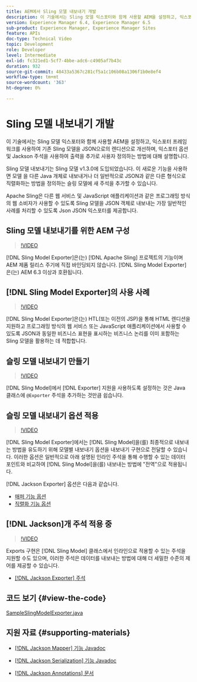 ```yaml
---
title: AEM에서 Sling 모델 내보내기 개발
description: 이 기술에서는 Sling 모델 익스포터와 함께 사용할 AEM을 설정하고, 익스포터 프레임워크를 사용하여 기존 Sling 모델을 JSON으로의 렌디션으로 개선하며, 익스포터 옵션 및 Jackson 주석을 사용하여 출력을 추가로 사용자 정의하는 방법에 대해 설명합니다.
version: Experience Manager 6.4, Experience Manager 6.5
sub-product: Experience Manager, Experience Manager Sites
feature: APIs
doc-type: Technical Video
topic: Development
role: Developer
level: Intermediate
exl-id: fc321ed1-5cf7-4bbe-adc6-c4905af7b43c
duration: 932
source-git-commit: 48433a5367c281cf5a1c106b08a1306f1b0e8ef4
workflow-type: tm+mt
source-wordcount: '363'
ht-degree: 0%

---
```


# Sling 모델 내보내기 개발

이 기술에서는 Sling 모델 익스포터와 함께 사용할 AEM을 설정하고, 익스포터 프레임워크를 사용하여 기존 Sling 모델을 JSON으로의 렌디션으로 개선하며, 익스포터 옵션 및 Jackson 주석을 사용하여 출력을 추가로 사용자 정의하는 방법에 대해 설명합니다.

Sling 모델 내보내기는 Sling 모델 v1.3.0에 도입되었습니다. 이 새로운 기능을 사용하면 모델 을 다른 Java 개체로 내보내거나 더 일반적으로 JSON과 같은 다른 형식으로 직렬화하는 방법을 정의하는 슬링 모델에 새 주석을 추가할 수 있습니다.

Apache Sling은 다른 웹 서비스 및 JavaScript 애플리케이션과 같은 프로그래밍 방식의 웹 소비자가 사용할 수 있도록 Sling 모델을 JSON 객체로 내보내는 가장 일반적인 사례를 처리할 수 있도록 Json JSON 익스포터를 제공합니다.

## Sling 모델 내보내기를 위한 AEM 구성

>[!VIDEO](https://video.tv.adobe.com/v/16862?quality=12&learn=on)

[!DNL Sling Model Exporter]은(는) [!DNL Apache Sling] 프로젝트의 기능이며 AEM 제품 릴리스 주기에 직접 바인딩되지 않습니다. [!DNL Sling Model Exporter]은(는) AEM 6.3 이상과 호환됩니다.

## [!DNL Sling Model Exporter]의 사용 사례

>[!VIDEO](https://video.tv.adobe.com/v/16863?quality=12&learn=on)

[!DNL Sling Model Exporter]은(는) HTL(또는 이전의 JSP)을 통해 HTML 렌디션을 지원하고 프로그래밍 방식의 웹 서비스 또는 JavaScript 애플리케이션에서 사용할 수 있도록 JSON과 동일한 비즈니스 표현을 표시하는 비즈니스 논리를 이미 포함하는 Sling 모델을 활용하는 데 적합합니다.

## 슬링 모델 내보내기 만들기

>[!VIDEO](https://video.tv.adobe.com/v/16864?quality=12&learn=on)

[!DNL Sling Model]에서 [!DNL Exporter] 지원을 사용하도록 설정하는 것은 Java 클래스에 `@Exporter` 주석을 추가하는 것만큼 쉽습니다.

## 슬링 모델 내보내기 옵션 적용

>[!VIDEO](https://video.tv.adobe.com/v/16865?quality=12&learn=on)

[!DNL Sling Model Exporter]에서는 [!DNL Sling Model]을(를) 최종적으로 내보내는 방법을 유도하기 위해 모델별 내보내기 옵션을 내보내기 구현으로 전달할 수 있습니다. 이러한 옵션은 일반적으로 아래 설명된 인라인 주석을 통해 수행할 수 있는 데이터 포인트와 비교하여 [!DNL Sling Model]을(를) 내보내는 방법에 &quot;전역&quot;으로 적용됩니다.

[!DNL Jackson Exporter] 옵션은 다음과 같습니다.

* [매퍼 기능 옵션](https://static.javadoc.io/com.fasterxml.jackson.core/jackson-databind/2.8.5/com/fasterxml/jackson/databind/MapperFeature.html)
* [직렬화 기능 옵션](https://static.javadoc.io/com.fasterxml.jackson.core/jackson-databind/2.8.5/com/fasterxml/jackson/databind/SerializationFeature.html)

## [!DNL Jackson]개 주석 적용 중

>[!VIDEO](https://video.tv.adobe.com/v/16866?quality=12&learn=on)

Exports 구현은 [!DNL Sling Model] 클래스에서 인라인으로 적용할 수 있는 주석을 지원할 수도 있으며, 이러한 주석은 데이터를 내보내는 방법에 대해 더 세밀한 수준의 제어를 제공할 수 있습니다.

* [[!DNL Jackson Exporter] 주석](https://github.com/FasterXML/jackson-annotations/wiki/Jackson-Annotations)

## 코드 보기 {#view-the-code}

[SampleSlingModelExporter.java](https://github.com/Adobe-Consulting-Services/acs-aem-samples/blob/master/core/src/main/java/com/adobe/acs/samples/models/SampleSlingModelExporter.java)

## 지원 자료 {#supporting-materials}

* [[!DNL Jackson Mapper] 기능 Javadoc](https://static.javadoc.io/com.fasterxml.jackson.core/jackson-databind/2.8.5/com/fasterxml/jackson/databind/MapperFeature.html)
* [[!DNL Jackson Serialization] 기능 Javadoc](https://static.javadoc.io/com.fasterxml.jackson.core/jackson-databind/2.8.5/com/fasterxml/jackson/databind/SerializationFeature.html)

* [[!DNL Jackson Annotations] 문서](https://github.com/FasterXML/jackson-annotations/wiki/Jackson-Annotations)
